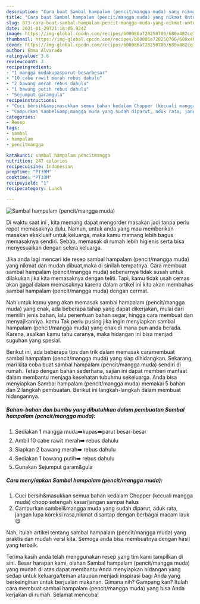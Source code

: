 ```yaml
---
description: "Cara buat Sambal hampalam (pencit/mangga muda) yang nikmat Untuk Jualan"
title: "Cara buat Sambal hampalam (pencit/mangga muda) yang nikmat Untuk Jualan"
slug: 873-cara-buat-sambal-hampalam-pencit-mangga-muda-yang-nikmat-untuk-jualan
date: 2021-01-29T21:18:05.924Z
image: https://img-global.cpcdn.com/recipes/b00086a728250706/680x482cq70/sambal-hampalam-pencitmangga-muda-foto-resep-utama.jpg
thumbnail: https://img-global.cpcdn.com/recipes/b00086a728250706/680x482cq70/sambal-hampalam-pencitmangga-muda-foto-resep-utama.jpg
cover: https://img-global.cpcdn.com/recipes/b00086a728250706/680x482cq70/sambal-hampalam-pencitmangga-muda-foto-resep-utama.jpg
author: Emma Alvarado
ratingvalue: 3.6
reviewcount: 3
recipeingredient:
- "1 mangga mudakupasparut besarbesar"
- "10 cabe rawit merah rebus dahulu"
- "2 bawang merah rebus dahulu"
- "1 bawang putih rebus dahulu"
- "Sejumput garamgula"
recipeinstructions:
- "Cuci bersih&amp;masukkan semua bahan kedalam Chopper (kecuali mangga muda) chopp setengah kasar/jangan sampai halus"
- "Campurkan sambel&amp;mangga muda yang sudah diparut, aduk rata, jangan lupa koreksi rasa,nikmat disantap dengan berbagai macam lauk😋"
categories:
- Resep
tags:
- sambal
- hampalam
- pencitmangga

katakunci: sambal hampalam pencitmangga 
nutrition: 247 calories
recipecuisine: Indonesian
preptime: "PT39M"
cooktime: "PT33M"
recipeyield: "1"
recipecategory: Lunch

---
```



![Sambal hampalam (pencit/mangga muda)](https://img-global.cpcdn.com/recipes/b00086a728250706/680x482cq70/sambal-hampalam-pencitmangga-muda-foto-resep-utama.jpg)

Di waktu  saat ini , kita memang dapat mengorder masakan jadi tanpa perlu repot memasaknya dulu. Namun, untuk anda yang mau memberikan masakan eksklusif untuk keluarga, maka kamu memang lebih bagus memasaknya sendiri. Sebab, memasak di rumah lebih higienis serta bisa menyesuaikan dengan selera keluarga.

Jika anda lagi mencari ide resep sambal hampalam (pencit/mangga muda) yang nikmat dan mudah dibuat,maka di sinilah tempatnya. Cara membuat sambal hampalam (pencit/mangga muda)  sebenarnya tidak susah untuk dilakukan jika kita memasaknya dengan teliti. Tapi, kamu tidak usah cemas akan gagal dalam memasaknya 
karena dalam artikel ini kita akan membahas sambal hampalam (pencit/mangga muda) dengan cermat.  



Nah untuk kamu yang akan memasak sambal hampalam (pencit/mangga muda) yang enak, ada beberapa tahap yang dapat dikerjakan, mulai dari memilih jenis bahan, lalu penentuan bahan segar, hingga cara membuat dan menyajikannya. kamu Tak perlu pusing jika ingin menyiapkan sambal hampalam (pencit/mangga muda) yang enak di mana pun anda berada. Karena, asalkan kamu  tahu caranya, maka hidangan ini bisa menjadi suguhan yang spesial.

Berikut ini, ada beberapa tips dan trik dalam memasak caramembuat sambal hampalam (pencit/mangga muda) yang siap dihidangkan. Sekarang, mari kita coba buat sambal hampalam (pencit/mangga muda) sendiri di rumah. Tetap dengan bahan sederhana, sajian ini dapat memberi manfaat dalam membantu menjaga kesehatan tubuhmu sekeluarga. Anda bisa menyiapkan Sambal hampalam (pencit/mangga muda) memakai 5 bahan dan 2 langkah pembuatan. Berikut ini langkah-langkah dalam membuat hidangannya.

<!--inarticleads1-->

##### Bahan-bahan dan bumbu yang dibutuhkan dalam pembuatan Sambal hampalam (pencit/mangga muda):

1. Sediakan 1 mangga muda➡️kupas➡️parut besar-besar
1. Ambil 10 cabe rawit merah➡️ rebus dahulu
1. Siapkan 2 bawang merah➡️ rebus dahulu
1. Sediakan 1 bawang putih➡️ rebus dahulu
1. Gunakan Sejumput garam&amp;gula




<!--inarticleads2-->

##### Cara menyiapkan Sambal hampalam (pencit/mangga muda):

1. Cuci bersih&amp;masukkan semua bahan kedalam Chopper (kecuali mangga muda) chopp setengah kasar/jangan sampai halus
1. Campurkan sambel&amp;mangga muda yang sudah diparut, aduk rata, jangan lupa koreksi rasa,nikmat disantap dengan berbagai macam lauk😋




Nah, itulah artikel tentang  sambal hampalam (pencit/mangga muda)  yang praktis dan mudah versi kita. Semoga anda bisa membuatnya dengan hasil yang terbaik. 

Terima kasih anda telah menggunakan resep yang tim kami tampilkan di sini. Besar harapan kami, olahan  Sambal hampalam (pencit/mangga muda) yang mudah di atas dapat membantu Anda menyiapkan hidangan yang sedap untuk keluarga/teman ataupun menjadi inspirasi bagi Anda yang berkeinginan untuk berjualan makanan. Gimana nih? Gampang kan? Itulah cara membuat sambal hampalam (pencit/mangga muda) yang bisa Anda kerjakan di rumah. Selamat mencoba!

